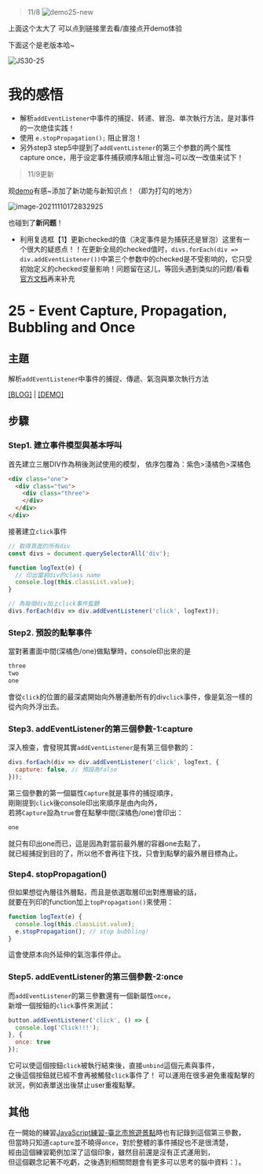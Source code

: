 > 11/8 
![demo25-new](https://gitee.com/su-fangzhou/blog-image/raw/master/202111101735786.gif)

上面这个太大了 可以点到链接里去看/直接点开demo体验

下面这个是老版本哈~

![JS30-25](https://gitee.com/su-fangzhou/blog-image/raw/master/202111101735829.gif)

# 我的感悟

- 解析`addEventListener`中事件的捕捉、转递、冒泡、单次執行方法，是对事件的一次绝佳实践！
- 使用 `e.stopPropagation();` 阻止冒泡！
- 另外step3 step5中提到了`addEventListener`的第三个参数的两个属性capture once，用于设定事件捕获顺序&阻止冒泡~可以改一改值来试下！

> 11/9更新

观[demo](https://www.w3school.com.cn/tiy/t.asp?f=event_stoppropagation)有感~添加了新功能与新知识点！（即为打勾的地方）

![image-20211110172832925](https://gitee.com/su-fangzhou/blog-image/raw/master/202111101728030.png)

也碰到了**新问题**！

- 利用复选框【1】更新checked的值（决定事件是为捕获还是冒泡）这里有一个很大的疑惑点！！在更新全局的checked值时，`divs.forEach(div => div.addEventListener())`中第三个参数中的checked是不受影响的，它只受初始定义的checked变量影响！问题留在这儿，等回头遇到类似的问题/看看[官方文档](https://developer.mozilla.org/zh-CN/docs/Web/API/EventTarget/addEventListener)再来补充

# 25 - Event Capture, Propagation, Bubbling and Once

## **主題**
解析`addEventListener`中事件的捕捉、傳遞、氣泡與單次執行方法

[[BLOG]](https://guahsu.io/2017/10/JavaScript30-25-Event-Capture-Propagation-Bubbling-and-Once) | [[DEMO]](https://guahsu.io/JavaScript30/25_Event-Capture-Propagation-Bubbling-and-Once/index-GuaHsu.html)

## **步驟**
### Step1. 建立事件模型與基本呼叫
首先建立三層DIV作為稍後測試使用的模型，
依序包覆為：紫色>淺橘色>深橘色
```html
<div class="one"> 
  <div class="two">
    <div class="three">
    </div>
  </div>
</div>
```
接著建立`click`事件
```javascript
// 取得頁面的所有div
const divs = document.querySelectorAll('div');

function logText(e) {
  // 印出當前div的class name
  console.log(this.classList.value);
}

// 為每個div加上click事件監聽
divs.forEach(div => div.addEventListener('click', logText));
```

### Step2. 預設的點擊事件
當對著畫面中間(深橘色/one)做點擊時，console印出來的是
```javascript
three
two
one
```
會從`click`的位置的最深處開始向外層連動所有的div`click`事件，像是氣泡一樣的從內向外浮出去。

### Step3. addEventListener的第三個參數-1:capture
深入檢查，會發現其實`addEventListener`是有第三個參數的：
```javascript
divs.forEach(div => div.addEventListener('click', logText, {
  capture: false, // 預設為false
}));
```
第三個參數的第一個屬性`Capture`就是事件的捕捉順序，  
剛剛提到`click`後console印出來順序是由內向外，  
若將`Capture`設為`true`會在點擊中間(深橘色/one)會印出：
```javascript
one
```
就只有印出one而已，這是因為對當前最外層的容器one去點了，  
就已經捕捉到目的了，所以他不會再往下找，只會到點擊的最外層目標為止。

### Step4. stopPropagation()
但如果想從內層往外層點，而且是依選取層印出對應層級的話，  
就要在列印的function加上`topPropagation()`來使用：
```javascript
function logText(e) {
  console.log(this.classList.value);
  e.stopPropagation(); // stop bubbling!
}
```
這會使原本向外延伸的氣泡事件停止。

### Step5. addEventListener的第三個參數-2:once
而`addEventListener`的第三參數還有一個新屬性`once`，  
新增一個按鈕的`click`事件來測試：
```javascript
button.addEventListener('click', () => {
  console.log('Click!!!');
}, {
  once: true
});
```
它可以使這個按鈕`click`被執行結束後，直接`unbind`這個元素與事件，  
之後這個按鈕就已經不會再被觸發`click`事件了！
可以運用在很多避免重複點擊的狀況，例如表單送出後禁止user重複點擊。

## 其他
在一開始的練習[JavaScript練習-臺北市旅遊景點](https://guahsu.io/2017/05/JavaScript-TravelMap/)時也有記錄到這個第三參數，  
但當時只知道`capture`並不曉得`once`，對於整體的事件捕捉也不是很清楚，  
經由這個練習範例加深了這個印象，雖然目前還是沒有正式運用到，  
但這個觀念記著不吃虧，之後遇到相關問題會有更多可以思考的腦中資料：）。

